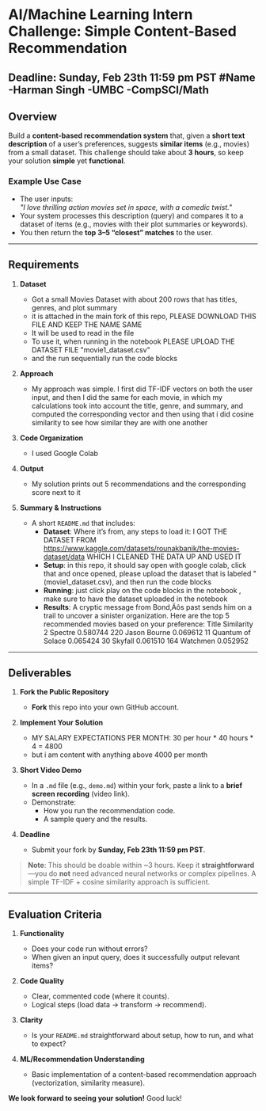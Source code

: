 # AI/Machine Learning Intern Challenge: Simple Content-Based Recommendation

**Deadline**: Sunday, Feb 23th 11:59 pm PST
#Name
-Harman Singh
-UMBC
-CompSCI/Math
---

## Overview

Build a **content-based recommendation system** that, given a **short text description** of a user’s preferences, suggests **similar items** (e.g., movies) from a small dataset. This challenge should take about **3 hours**, so keep your solution **simple** yet **functional**.

### Example Use Case

- The user inputs:  
  *"I love thrilling action movies set in space, with a comedic twist."*  
- Your system processes this description (query) and compares it to a dataset of items (e.g., movies with their plot summaries or keywords).  
- You then return the **top 3–5 “closest” matches** to the user.

---

## Requirements

1. **Dataset**  
   - Got a small Movies Dataset with about 200 rows that has titles, genres, and plot summary
   - it is attached in the main fork of this repo, PLEASE DOWNLOAD THIS FILE AND KEEP THE NAME SAME
   - It will be used to read in the file
   - To use it, when running in the notebook PLEASE UPLOAD THE DATASET FILE "movie1_dataset.csv"
   - and the run sequentially run the code blocks
2. **Approach**  
   - My approach was simple. I first did TF-IDF vectors on both the user input, and then I did the same for each movie, in which my calculations took into account the title, genre, and summary, and computed the corresponding vector and then using that i did cosine similarity to see how similar they are with one another 

3. **Code Organization**  
   - I used Google Colab
    

4. **Output**  
   - My solution prints out 5 recommendations and the corresponding score next to it

5. **Summary & Instructions**  
   - A short `README.md` that includes:
     - **Dataset**: Where it’s from, any steps to load it: I GOT THE DATASET FROM https://www.kaggle.com/datasets/rounakbanik/the-movies-dataset/data WHICH I CLEANED THE DATA UP AND USED IT 
     - **Setup**: in this repo, it should say open with google colab, click that and once opened, please upload the dataset that is labeled "(movie1_dataset.csv), and then run the code blocks
     - **Running**: just click play on the code blocks in the notebook , make sure to have the dataset uploaded in the notebook 
     - **Results**: A cryptic message from Bond‚Äôs past sends him on a trail to uncover a sinister organization.
Here are the top 5 recommended movies based on your preference:
Title	Similarity
2	Spectre	0.580744
220	Jason Bourne	0.069612
11	Quantum of Solace	0.065424
30	Skyfall	0.061510
164	Watchmen	0.052952


---

## Deliverables

1. **Fork the Public Repository**  
   - **Fork** this repo into your own GitHub account.

2. **Implement Your Solution**  
   - MY SALARY EXPECTATIONS PER MONTH: 30 per hour * 40 hours * 4 = 4800
   - but i am content with anything above 4000 per month 

3. **Short Video Demo**  
   - In a `.md` file (e.g., `demo.md`) within your fork, paste a link to a **brief screen recording** (video link).  
   - Demonstrate:
     - How you run the recommendation code.  
     - A sample query and the results.

4. **Deadline**  
   - Submit your fork by **Sunday, Feb 23th 11:59 pm PST**.

> **Note**: This should be doable within ~3 hours. Keep it **straightforward**—you do **not** need advanced neural networks or complex pipelines. A simple TF-IDF + cosine similarity approach is sufficient.

---

## Evaluation Criteria

1. **Functionality**  
   - Does your code run without errors?  
   - When given an input query, does it successfully output relevant items?

2. **Code Quality**  
   - Clear, commented code (where it counts).  
   - Logical steps (load data → transform → recommend).

3. **Clarity**  
   - Is your `README.md` straightforward about setup, how to run, and what to expect?

4. **ML/Recommendation Understanding**  
   - Basic implementation of a content-based recommendation approach (vectorization, similarity measure).

**We look forward to seeing your solution!** Good luck!
